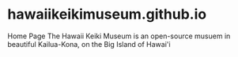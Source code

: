 # hawaiikeikimuseum.github.io
Home Page
The Hawaii Keiki Museum is an open-source musuem in beautiful Kailua-Kona, on the Big Island of Hawai'i
